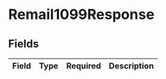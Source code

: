 # Remail1099Response


## Fields

| Field       | Type        | Required    | Description |
| ----------- | ----------- | ----------- | ----------- |